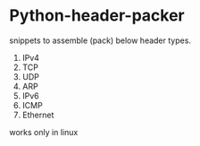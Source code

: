 # Python-header-packer

snippets to assemble (pack) below header types.

1. IPv4
2. TCP
3. UDP
4. ARP
6. IPv6
7. ICMP
8. Ethernet


works only in linux

